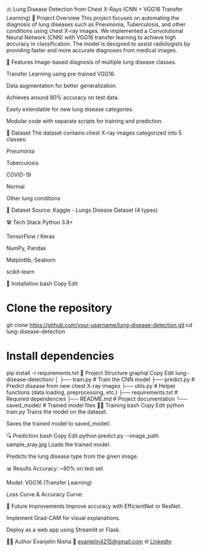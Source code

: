 🫁 Lung Disease Detection from Chest X-Rays (CNN + VGG16 Transfer Learning)
📌 Project Overview
This project focuses on automating the diagnosis of lung diseases such as Pneumonia, Tuberculosis, and other conditions using chest X-ray images.
We implemented a Convolutional Neural Network (CNN) with VGG16 transfer learning to achieve high accuracy in classification.
The model is designed to assist radiologists by providing faster and more accurate diagnoses from medical images.

🚀 Features
Image-based diagnosis of multiple lung disease classes.

Transfer Learning using pre-trained VGG16.

Data augmentation for better generalization.

Achieves around 80% accuracy on test data.

Easily extendable for new lung disease categories.

Modular code with separate scripts for training and prediction.

📂 Dataset
The dataset contains chest X-ray images categorized into 5 classes:

Pneumonia

Tuberculosis

COVID-19

Normal

Other lung conditions

📌 Dataset Source: Kaggle - Lungs Disease Dataset (4 types)

🛠️ Tech Stack
Python 3.8+

TensorFlow / Keras

NumPy, Pandas

Matplotlib, Seaborn

scikit-learn

📜 Installation
bash
Copy
Edit
# Clone the repository
git clone https://github.com/your-username/lung-disease-detection.git
cd lung-disease-detection

# Install dependencies
pip install -r requirements.txt
📁 Project Structure
graphql
Copy
Edit
lung-disease-detection/
│
├── train.py         # Train the CNN model
├── predict.py       # Predict disease from new chest X-ray images
├── utils.py         # Helper functions (data loading, preprocessing, etc.)
├── requirements.txt # Required dependencies
├── README.md        # Project documentation
└── saved_model/     # Trained model files
🏋️‍♂️ Training
bash
Copy
Edit
python train.py
Trains the model on the dataset.

Saves the trained model to saved_model/.

🔍 Prediction
bash
Copy
Edit
python predict.py --image_path sample_xray.jpg
Loads the trained model.

Predicts the lung disease type from the given image.

📊 Results
Accuracy: ~80% on test set

Model: VGG16 (Transfer Learning)

Loss Curve & Accuracy Curve:


📌 Future Improvements
Improve accuracy with EfficientNet or ResNet.

Implement Grad-CAM for visual explanations.

Deploy as a web app using Streamlit or Flask.

👩‍💻 Author
Evanjelin Nisha
📧 evanjelin4215@gmail.com
🌐 [LinkedIn](https://www.linkedin.com/in/evanjelin-nisha-602283280/) 

